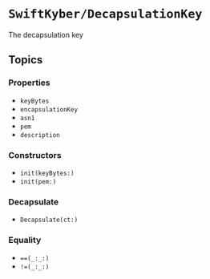# ``SwiftKyber/DecapsulationKey``

The decapsulation key

## Topics

### Properties

- ``keyBytes``
- ``encapsulationKey``
- ``asn1``
- ``pem``
- ``description``

### Constructors

- ``init(keyBytes:)``
- ``init(pem:)``

### Decapsulate

- ``Decapsulate(ct:)``

### Equality

- ``==(_:_:)``
- ``!=(_:_:)``
